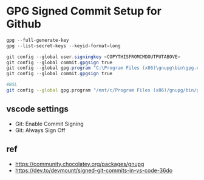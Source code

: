 # GPG Signed Commit Setup for Github

```powershell
gpg --full-generate-key
gpg --list-secret-keys --keyid-format=long

git config --global user.signingkey <COPYTHISFROMCMDOUTPUTABOVE>
git config --global commit.gpgsign true
git config --global gpg.program "C:\Program Files (x86)\gnupg\bin\gpg.exe"
git config --global commit.gpgsign true
```

```bash
#WSL
git config --global gpg.program "/mnt/c/Program Files (x86)/gnupg/bin/gpg.exe"
```

## vscode settings
  
- Git: Enable Commit Signing
- Git: Always Sign Off
  
## ref

- https://community.chocolatey.org/packages/gnupg
- https://dev.to/devmount/signed-git-commits-in-vs-code-36do
